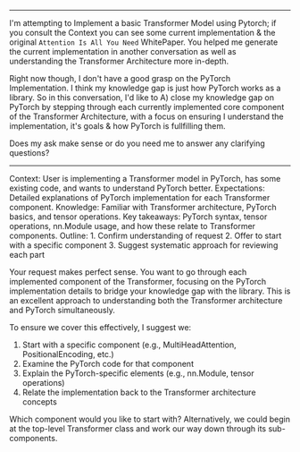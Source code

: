 <!-- LOG METADATA {"size": 2} -->

---

<!-- MSG METADATA {"publisher": "user:tty", "created": 1727839161934138809} -->

I'm attempting to Implement a basic Transformer Model using Pytorch; if you consult the Context you can see some current implementation & the original `Attention Is All You Need` WhitePaper. You helped me generate the current implementation in another conversation as well as understanding the Transformer Architecture more in-depth.

Right now though, I don't have a good grasp on the PyTorch Implementation. I think my knowledge gap is just how PyTorch works as a library. So in this conversation, I'd like to A) close my knowledge gap on PyTorch by stepping through each currently implemented core component of the Transformer Architecture, with a focus on ensuring I understand the implementation, it's goals & how PyTorch is fullfilling them.

Does my ask make sense or do you need me to answer any clarifying questions?

---

<!-- MSG METADATA {"publisher": "agent:llm:Anthropic:claude-3-5-sonnet-20240620", "created": 1727839172567969690} -->

<meta hidden k=strat>
Context: User is implementing a Transformer model in PyTorch, has some existing code, and wants to understand PyTorch better.
Expectations: Detailed explanations of PyTorch implementation for each Transformer component.
Knowledge: Familiar with Transformer architecture, PyTorch basics, and tensor operations.
Key takeaways: PyTorch syntax, tensor operations, nn.Module usage, and how these relate to Transformer components.
Outline:
1. Confirm understanding of request
2. Offer to start with a specific component
3. Suggest systematic approach for reviewing each part
</meta>

Your request makes perfect sense. You want to go through each implemented component of the Transformer, focusing on the PyTorch implementation details to bridge your knowledge gap with the library. This is an excellent approach to understanding both the Transformer architecture and PyTorch simultaneously.

To ensure we cover this effectively, I suggest we:

1. Start with a specific component (e.g., MultiHeadAttention, PositionalEncoding, etc.)
2. Examine the PyTorch code for that component
3. Explain the PyTorch-specific elements (e.g., nn.Module, tensor operations)
4. Relate the implementation back to the Transformer architecture concepts

Which component would you like to start with? Alternatively, we could begin at the top-level Transformer class and work our way down through its sub-components.
